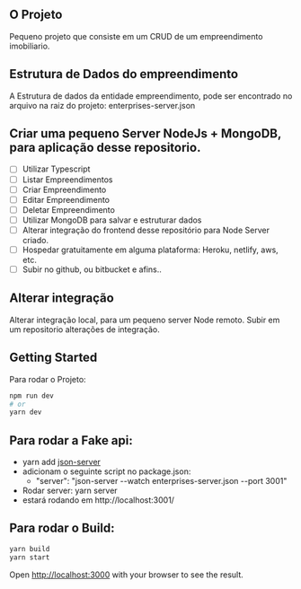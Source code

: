 ## O Projeto
Pequeno projeto que consiste em um CRUD de um empreendimento imobiliario.

## Estrutura de Dados do empreendimento
A Estrutura de dados da entidade empreendimento, pode ser encontrado no arquivo na raiz do projeto: enterprises-server.json

## Criar uma pequeno Server NodeJs + MongoDB, para aplicação desse repositorio.
- [ ] Utilizar Typescript
- [ ] Listar Empreendimentos
- [ ] Criar Empreendimento
- [ ] Editar Empreendimento
- [ ] Deletar Empreendimento
- [ ] Utilizar MongoDB para salvar e estruturar dados
- [ ] Alterar integração do frontend desse repositório para Node Server criado.
- [ ] Hospedar gratuitamente em alguma plataforma: Heroku, netlify, aws, etc.
- [ ] Subir no github, ou bitbucket e afins..

## Alterar integração
Alterar integração local, para um pequeno server Node remoto. Subir em um repositorio alterações de integração.

## Getting Started

Para rodar o Projeto:

```bash
npm run dev
# or
yarn dev
```

## Para rodar a Fake api: 
  - yarn add [json-server](https://www.npmjs.com/package/json-server)
  - adicionam o seguinte script no package.json:
    - "server": "json-server --watch enterprises-server.json --port 3001"
  - Rodar server: yarn server
  - estará rodando em http://localhost:3001/

## Para rodar o Build:
 ```bash
yarn build
yarn start
```

Open [http://localhost:3000](http://localhost:3000) with your browser to see the result.
